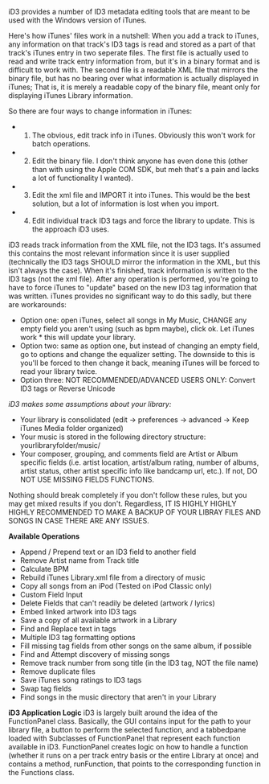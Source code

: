 iD3 provides a number of ID3 metadata editing tools that are meant to be used with the Windows version of iTunes.

Here's how iTunes' files work in a nutshell:
When you add a track to iTunes, any information on that track's ID3 tags is read and stored as a part of that track's iTunes entry in two seperate files. The first file is actually used to read and write track entry information from, but it's in a binary format and is difficult to work with. The second file is a readable XML file that mirrors the binary file, but has no bearing over what information is actually displayed in iTunes; That is, it is merely a readable copy of the binary file, meant only for displaying iTunes Library information.

So there are four ways to change information in iTunes:
* 1) The obvious, edit track info in iTunes. Obviously this won't work for batch operations.
* 2) Edit the binary file. I don't think anyone has even done this (other than with using the Apple COM SDK, but meh that's a pain and lacks a lot of functionality I wanted).
* 3) Edit the xml file and IMPORT it into iTunes. This would be the best solution, but a lot of information is lost when you import.
* 4) Edit individual track ID3 tags and force the library to update. This is the approach iD3 uses.

iD3 reads track information from the XML file, not the ID3 tags. It's assumed this contains the most relevant information since it is user supplied (technically the ID3 tags SHOULD mirror the information in the XML, but this isn't always the case). When it's finished, track information is written to the ID3 tags (not the xml file). After any operation is performed, you're going to have to force iTunes to "update" based on the new ID3 tag information that was written. iTunes provides no significant way to do this sadly, but there are workarounds:

* Option one: open iTunes, select all songs in My Music, CHANGE any empty field you aren't using (such as bpm maybe), click ok. Let iTunes work *  this will update your library.
* Option two: same as option one, but instead of changing an empty field, go to options and change the equalizer setting. The downside to this is you'll be forced to then change it back, meaning iTunes will be forced to read your library twice.
* Option three: NOT RECOMMENDED/ADVANCED USERS ONLY:  Convert ID3 tags or Reverse Unicode

*iD3 makes some assumptions about your library:*
* Your library is consolidated (edit -> preferences -> advanced -> Keep iTunes Media folder organized)
* Your music is stored in the following directory structure: yourlibraryfolder/music/
* Your composer, grouping, and comments field are Artist or Album specific fields (i.e. artist location, artist/album rating, number of albums, artist status, other artist specific info like bandcamp url, etc.). If not, DO NOT USE MISSING FIELDS FUNCTIONS.

Nothing should break completely if you don't follow these rules, but you may get mixed results if you don't. Regardless, IT IS HIGHLY HIGHLY HIGHLY RECOMMENDED TO MAKE A BACKUP OF YOUR LIBRAY FILES AND SONGS IN CASE THERE ARE ANY ISSUES.

**Available Operations**
* Append / Prepend text or an ID3 field to another field
* Remove Artist name from Track title
* Calculate BPM
* Rebuild iTunes Library.xml file from a directory of music
* Copy all songs from an iPod (Tested on iPod Classic only)
* Custom Field Input
* Delete Fields that can't readily be deleted (artwork / lyrics)
* Embed linked artwork into ID3 tags
* Save a copy of all available artwork in a Library
* Find and Replace text in tags
* Multiple ID3 tag formatting options
* Fill missing tag fields from other songs on the same album, if possible
* Find and Attempt discovery of missing songs
* Remove track number from song title (in the ID3 tag, NOT the file name)
* Remove duplicate files
* Save iTunes song ratings to ID3 tags
* Swap tag fields
* Find songs in the music directory that aren't in your Library

**iD3 Application Logic**
iD3 is largely built around the idea of the FunctionPanel class. Basically, the GUI contains input for the path to your library file, a button to perform the selected function, and a tabbedpane loaded with Subclasses of FunctionPanel that represent each function available in iD3. FunctionPanel creates logic on how to handle a function (whether it runs on a per track entry basis or the entire Library at once) and contains a method, runFunction, that points to the corresponding function in the Functions class.